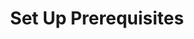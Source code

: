 ---
layout: os_redirect
title: Set Up Prerequisites
description: A quick guide to help you to install the prerequisites
categories: beginner
redirect_win: http://ufz.github.com/help/win-prerequisites
redirect_mac: http://ufz.github.com/help/mac-prerequisites
redirect_linux: http://ufz.github.com/help/linux-prerequisites
---